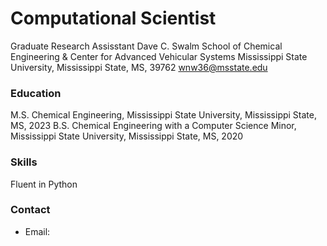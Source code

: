# Computational Scientist

Graduate Research Assisstant
Dave C. Swalm School of Chemical Engineering & Center for Advanced Vehicular Systems
Mississippi State University, Mississippi State, MS, 39762
wnw36@msstate.edu



### Education
M.S. Chemical Engineering, Mississippi State University, Mississippi State, MS, 2023
B.S. Chemical Engineering with a Computer Science Minor, Mississippi State University, Mississippi State, MS, 2020


### Skills
Fluent in Python



### Contact
- Email: 
